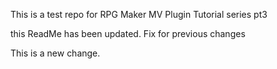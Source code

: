 This is a test repo for RPG Maker MV Plugin Tutorial series pt3

this ReadMe has been updated. Fix for previous changes

This is a new change.